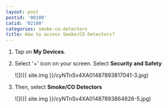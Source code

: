```yaml
---
layout: post
postid: '00100'
catid: '02100'
categories: smoke-co-detectors
title: How to access Smoke/CO Detectors?
---
```


1. Tap on **My Devices**.

2. Select '+' icon on your screen. Select **Security and Safety**

    ![]({{ site.img }}/cyNTnSv4XA01487893817041-3.jpg)

3. Then, select **Smoke/CO Detectors**

    ![]({{ site.img }}/cyNTnSv4XA01487893864826-5.jpg)